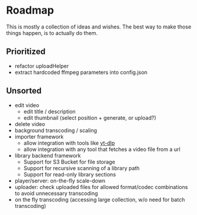 # Roadmap

This is mostly a collection of ideas and wishes.
The best way to make those things happen, is to actually do them.

## Prioritized

- refactor uploadHelper
- extract hardcoded ffmpeg parameters into config.json

## Unsorted

- edit video
    - edit title / description
    - edit thumbnail (select position + generate, or upload?)
- delete video
- background transcoding / scaling
- importer framework
    - allow integration with tools like [yt-dlp](https://github.com/yt-dlp/yt-dlp)
    - allow integration with any tool that fetches a video file from a url
- library backend framework
    - Support for S3 Bucket for file storage
    - Support for recursive scanning of a library path
    - Support for read-only library sections
- player/server: on-the-fly scale-down
- uploader: check uploaded files for allowed format/codec combinations to avoid unnecessary transcoding
- on the fly transcoding (accessing large collection, w/o need for batch transcoding)

